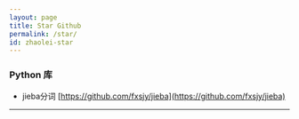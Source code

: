 ```yaml
---
layout: page
title: Star Github 
permalink: /star/
id: zhaolei-star
---
```


###  Python 库 

* jieba分词  [https://github.com/fxsjy/jieba](https://github.com/fxsjy/jieba) 


---


